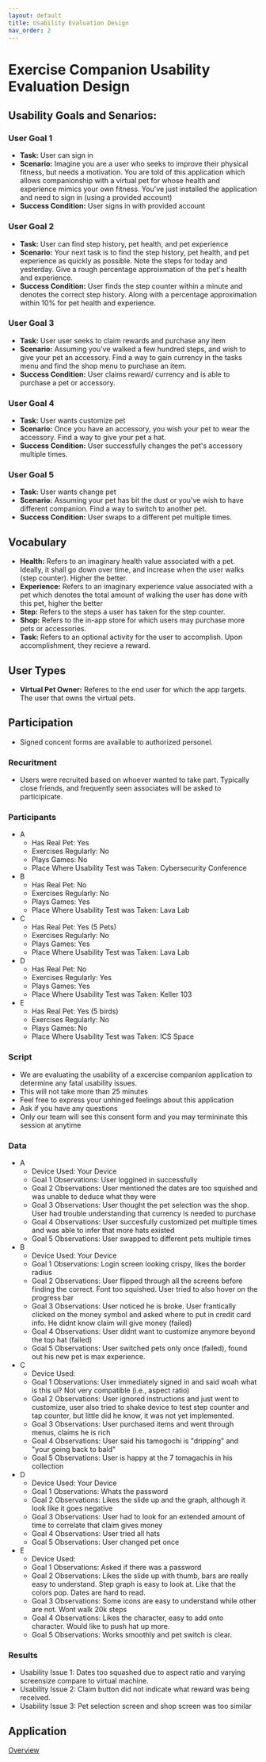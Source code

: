 ```yaml
---
layout: default
title: Usability Evaluation Design
nav_order: 2
---
```


# Exercise Companion Usability Evaluation Design

## Usability Goals and Senarios:

### User Goal 1
- **Task:** User can sign in
- **Scenario:** Imagine you are a user who seeks to improve their physical fitness, but needs a motivation.  You are told of this application which allows companionship with a virtual pet for whose health and experience mimics your own fitness.  You've just installed the application and need to sign in (using a provided account)
- **Success Condition:** User signs in with provided account

### User Goal 2
- **Task:** User can find step history, pet health, and pet experience
- **Scenario:** Your next task is to find the step history, pet health, and pet experience as quickly as possible.  Note the steps for today and yesterday.  Give a rough percentage approixmation of the pet's health and experience.
- **Success Condition:** User finds the step counter within a minute and denotes the correct step history.  Along with a percentage approximation within 10% for pet health and experience.

### User Goal 3
- **Task:** User user seeks to claim rewards and purchase any item
- **Scenario:** Assuming you've walked a few hundred steps, and wish to give your pet an accessory.  Find a way to gain currency in the tasks menu and find the shop menu to purchase an item.
- **Success Condition:** User claims reward/ currency and is able to purchase a pet or accessory.

### User Goal 4
- **Task:** User wants customize pet
- **Scenario:** Once you have an accessory, you wish your pet to wear the accessory.  Find a way to give your pet a hat.
- **Success Condition:** User successfully changes the pet's accessory multiple times.

### User Goal 5
- **Task:** User wants change pet
- **Scenario:** Assuming your pet has bit the dust or you've wish to have different companion.  Find a way to switch to another pet.
- **Success Condition:** User swaps to a different pet multiple times.

## Vocabulary
- **Health:** Refers to an imaginary health value associated with a pet.  Ideally, it shall go down over time, and increase when the user walks (step counter).  Higher the better.
- **Experience:** Refers to an imaginary experience value associated with a pet which denotes the total amount of walking the user has done with this pet, higher the better
- **Step:** Refers to the steps a user has taken for the step counter.
- **Shop:** Refers to the in-app store for which users may purchase more pets or accessories.
- **Task:** Refers to an optional activity for the user to accomplish.  Upon accomplishment, they recieve a reward.

## User Types
- **Virtual Pet Owner:** Referes to the end user for which the app targets.  The user that owns the virtual pets.

## Participation
- Signed concent forms are available to authorized personel.
### Recuritment
- Users were recruited based on whoever wanted to take part.  Typically close friends, and frequently seen associates will be asked to participicate.
### Participants
- A
  - Has Real Pet: Yes
  - Exercises Regularly: No
  - Plays Games: No
  - Place Where Usability Test was Taken: Cybersecurity Conference
- B
  - Has Real Pet: No
  - Exercises Regularly: No
  - Plays Games: Yes
  - Place Where Usability Test was Taken: Lava Lab
- C
  - Has Real Pet: Yes (5 Pets)
  - Exercises Regularly: No
  - Plays Games: Yes
  - Place Where Usability Test was Taken: Lava Lab
- D
  - Has Real Pet: No
  - Exercises Regularly: Yes
  - Plays Games: Yes
  - Place Where Usability Test was Taken: Keller 103
- E
  - Has Real Pet: Yes (5 birds)
  - Exercises Regularly: No
  - Plays Games: No
  - Place Where Usability Test was Taken: ICS Space

### Script
- We are evaluating the usability of a excercise companion application to determine any fatal usability issues.
- This will not take more than 25 minutes
- Feel free to express your unhinged feelings about this application
- Ask if you have any questions
- Only our team will see this consent form and you may termininate this session at anytime

### Data
- A
  - Device Used: Your Device
  - Goal 1 Observations: User loggined in successfully
  - Goal 2 Observations: User mentioned the dates are too squished and was unable to deduce what they were
  - Goal 3 Observations: User thought the pet selection was the shop.  User had trouble understanding that currency is needed to purchase
  - Goal 4 Observations: User succesfully customized pet multiple times and was able to infer that more hats existed
  - Goal 5 Observations: User swapped to different pets multiple times
- B
  - Device Used: Your Device
  - Goal 1 Observations: Login screen looking crispy, likes the border radius
  - Goal 2 Observations: User flipped through all the screens before finding the correct.  Font too squished.  User tried to also hover on the progress bar
  - Goal 3 Observations: User noticed he is broke.  User frantically clicked on the money symbol and asked where to put in credit card info.  He didnt know claim will give money (failed)
  - Goal 4 Observations: User didnt want to customize anymore beyond the top hat (failed)
  - Goal 5 Observations: User switched pets only once (failed), found out his new pet is max experience.
- C
  - Device Used:
  - Goal 1 Observations: User immediately signed in and said woah what is this ui?  Not very compatible (i.e., aspect ratio)
  - Goal 2 Observations: User ignored instructions and just went to customize, user also tried to shake device to test step counter and tap counter, but little did he know, it was not yet implemented.
  - Goal 3 Observations: User purchased items and went through menus, claims he is rich
  - Goal 4 Observations: User said his tamogochi is "dripping" and "your going back to bald"
  - Goal 5 Observations: User is happy at the 7 tomagachis in his collection
- D
  - Device Used: Your Device
  - Goal 1 Observations: Whats the password
  - Goal 2 Observations: Likes the slide up and the graph, although it look like it goes negative
  - Goal 3 Observations: User had to look for an extended amount of time to correlate that claim gives money
  - Goal 4 Observations: User tried all hats
  - Goal 5 Observations: User changed pet once
- E
  - Device Used:
  - Goal 1 Observations: Asked if there was a password
  - Goal 2 Observations: Likes the slide up with thumb, bars are really easy to understand.  Step graph is easy to look at.  Like that the colors pop.  Dates are hard to read.
  - Goal 3 Observations: Some icons are easy to understand while other are not.  Wont walk 20k steps
  - Goal 4 Observations: Likes the character, easy to add onto character.  Would like to push hat up more.
  - Goal 5 Observations: Works smoothly and pet switch is clear.

### Results
- Usability Issue 1: Dates too squashed due to aspect ratio and varying screensize compare to virtual machine.
- Usability Issue 2: Claim button did not indicate what reward was being received.
- Usability Issue 3: Pet selection screen and shop screen was too similar

## Application
[Overview](https://exercisecompanion.github.io/)


